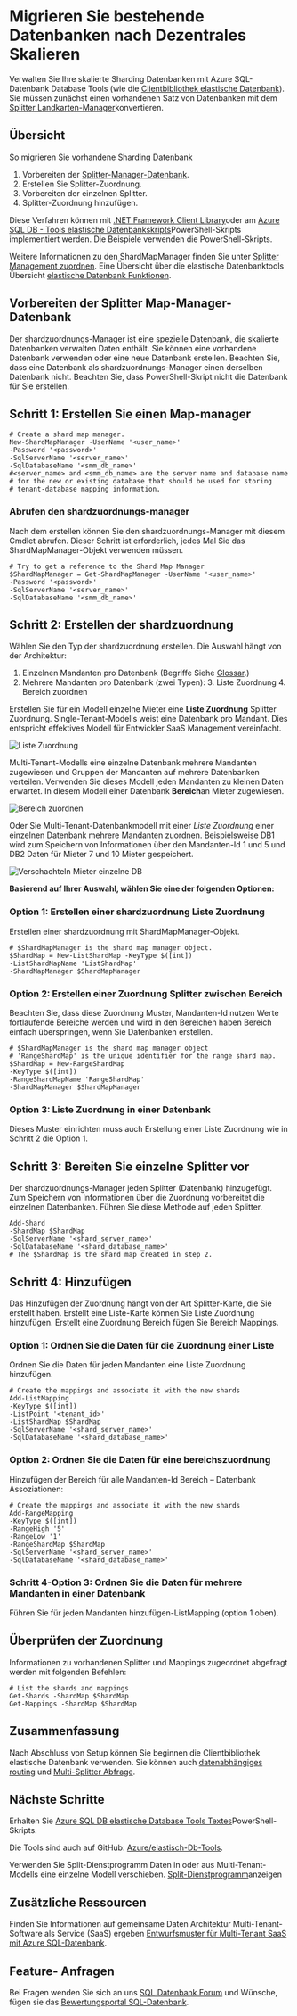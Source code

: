 <properties
   pageTitle="Migrieren bestehende Datenbanken nach Skalierung | Microsoft Azure"
   description="Konvertieren von Sharding Datenbanken um elastische Datenbanktools erstellen einen Schema-Manager verwenden"
   services="sql-database"
   documentationCenter=""
   authors="ddove"
   manager="jhubbard"
   editor=""/>

<tags
   ms.service="sql-database"
   ms.devlang="NA"
   ms.topic="article"
   ms.tgt_pltfrm="NA"
   ms.workload="data-management"
   ms.date="10/24/2016"
   ms.author="ddove"/>

# <a name="migrate-existing-databases-to-scale-out"></a>Migrieren Sie bestehende Datenbanken nach Dezentrales Skalieren

Verwalten Sie Ihre skalierte Sharding Datenbanken mit Azure SQL-Datenbank Database Tools (wie die [Clientbibliothek elastische Datenbank](sql-database-elastic-database-client-library.md)). Sie müssen zunächst einen vorhandenen Satz von Datenbanken mit dem [Splitter Landkarten-Manager](sql-database-elastic-scale-shard-map-management.md)konvertieren. 

## <a name="overview"></a>Übersicht
So migrieren Sie vorhandene Sharding Datenbank 

1. Vorbereiten der [Splitter-Manager-Datenbank](sql-database-elastic-scale-shard-map-management.md).
2. Erstellen Sie Splitter-Zuordnung.
3. Vorbereiten der einzelnen Splitter.  
2. Splitter-Zuordnung hinzufügen.

Diese Verfahren können mit [.NET Framework Client Library](http://www.nuget.org/packages/Microsoft.Azure.SqlDatabase.ElasticScale.Client/)oder am [Azure SQL DB - Tools elastische Datenbankskripts](https://gallery.technet.microsoft.com/scriptcenter/Azure-SQL-DB-Elastic-731883db)PowerShell-Skripts implementiert werden. Die Beispiele verwenden die PowerShell-Skripts.

Weitere Informationen zu den ShardMapManager finden Sie unter [Splitter Management zuordnen](sql-database-elastic-scale-shard-map-management.md). Eine Übersicht über die elastische Datenbanktools Übersicht [elastische Datenbank Funktionen](sql-database-elastic-scale-introduction.md).

## <a name="prepare-the-shard-map-manager-database"></a>Vorbereiten der Splitter Map-Manager-Datenbank

Der shardzuordnungs-Manager ist eine spezielle Datenbank, die skalierte Datenbanken verwalten Daten enthält. Sie können eine vorhandene Datenbank verwenden oder eine neue Datenbank erstellen. Beachten Sie, dass eine Datenbank als shardzuordnungs-Manager einen derselben Datenbank nicht. Beachten Sie, dass PowerShell-Skript nicht die Datenbank für Sie erstellen. 

## <a name="step-1-create-a-shard-map-manager"></a>Schritt 1: Erstellen Sie einen Map-manager

    # Create a shard map manager. 
    New-ShardMapManager -UserName '<user_name>' 
    -Password '<password>' 
    -SqlServerName '<server_name>' 
    -SqlDatabaseName '<smm_db_name>' 
    #<server_name> and <smm_db_name> are the server name and database name 
    # for the new or existing database that should be used for storing 
    # tenant-database mapping information.

### <a name="to-retrieve-the-shard-map-manager"></a>Abrufen den shardzuordnungs-manager

Nach dem erstellen können Sie den shardzuordnungs-Manager mit diesem Cmdlet abrufen. Dieser Schritt ist erforderlich, jedes Mal Sie das ShardMapManager-Objekt verwenden müssen.

    # Try to get a reference to the Shard Map Manager  
    $ShardMapManager = Get-ShardMapManager -UserName '<user_name>' 
    -Password '<password>' 
    -SqlServerName '<server_name>' 
    -SqlDatabaseName '<smm_db_name>' 

  
## <a name="step-2-create-the-shard-map"></a>Schritt 2: Erstellen der shardzuordnung

Wählen Sie den Typ der shardzuordnung erstellen. Die Auswahl hängt von der Architektur: 

1. Einzelnen Mandanten pro Datenbank (Begriffe Siehe [Glossar](sql-database-elastic-scale-glossary.md).) 
2. Mehrere Mandanten pro Datenbank (zwei Typen):
    3. Liste Zuordnung
    4. Bereich zuordnen
 

Erstellen Sie für ein Modell einzelne Mieter eine **Liste Zuordnung** Splitter Zuordnung. Single-Tenant-Modells weist eine Datenbank pro Mandant. Dies entspricht effektives Modell für Entwickler SaaS Management vereinfacht.

![Liste Zuordnung][1]

Multi-Tenant-Modells eine einzelne Datenbank mehrere Mandanten zugewiesen und Gruppen der Mandanten auf mehrere Datenbanken verteilen. Verwenden Sie dieses Modell jeden Mandanten zu kleinen Daten erwartet. In diesem Modell einer Datenbank **Bereich**an Mieter zugewiesen. 
 

![Bereich zuordnen][2]

Oder Sie Multi-Tenant-Datenbankmodell mit einer *Liste Zuordnung* einer einzelnen Datenbank mehrere Mandanten zuordnen. Beispielsweise DB1 wird zum Speichern von Informationen über den Mandanten-Id 1 und 5 und DB2 Daten für Mieter 7 und 10 Mieter gespeichert. 

![Verschachteln Mieter einzelne DB][3] 

**Basierend auf Ihrer Auswahl, wählen Sie eine der folgenden Optionen:**

### <a name="option-1-create-a-shard-map-for-a-list-mapping"></a>Option 1: Erstellen einer shardzuordnung Liste Zuordnung
Erstellen einer shardzuordnung mit ShardMapManager-Objekt. 

    # $ShardMapManager is the shard map manager object. 
    $ShardMap = New-ListShardMap -KeyType $([int]) 
    -ListShardMapName 'ListShardMap' 
    -ShardMapManager $ShardMapManager 
 
 
### <a name="option-2-create-a-shard-map-for-a-range-mapping"></a>Option 2: Erstellen einer Zuordnung Splitter zwischen Bereich

Beachten Sie, dass diese Zuordnung Muster, Mandanten-Id nutzen Werte fortlaufende Bereiche werden und wird in den Bereichen haben Bereich einfach überspringen, wenn Sie Datenbanken erstellen.

    # $ShardMapManager is the shard map manager object 
    # 'RangeShardMap' is the unique identifier for the range shard map.  
    $ShardMap = New-RangeShardMap 
    -KeyType $([int]) 
    -RangeShardMapName 'RangeShardMap' 
    -ShardMapManager $ShardMapManager 

### <a name="option-3-list-mappings-on-a-single-database"></a>Option 3: Liste Zuordnung in einer Datenbank
Dieses Muster einrichten muss auch Erstellung einer Liste Zuordnung wie in Schritt 2 die Option 1.

## <a name="step-3-prepare-individual-shards"></a>Schritt 3: Bereiten Sie einzelne Splitter vor

Der shardzuordnungs-Manager jeden Splitter (Datenbank) hinzugefügt. Zum Speichern von Informationen über die Zuordnung vorbereitet die einzelnen Datenbanken. Führen Sie diese Methode auf jeden Splitter.
     
    Add-Shard 
    -ShardMap $ShardMap 
    -SqlServerName '<shard_server_name>' 
    -SqlDatabaseName '<shard_database_name>'
    # The $ShardMap is the shard map created in step 2.
 

## <a name="step-4-add-mappings"></a>Schritt 4: Hinzufügen

Das Hinzufügen der Zuordnung hängt von der Art Splitter-Karte, die Sie erstellt haben. Erstellt eine Liste-Karte können Sie Liste Zuordnung hinzufügen. Erstellt eine Zuordnung Bereich fügen Sie Bereich Mappings.

### <a name="option-1-map-the-data-for-a-list-mapping"></a>Option 1: Ordnen Sie die Daten für die Zuordnung einer Liste

Ordnen Sie die Daten für jeden Mandanten eine Liste Zuordnung hinzufügen.  

    # Create the mappings and associate it with the new shards 
    Add-ListMapping 
    -KeyType $([int]) 
    -ListPoint '<tenant_id>' 
    -ListShardMap $ShardMap 
    -SqlServerName '<shard_server_name>' 
    -SqlDatabaseName '<shard_database_name>' 

### <a name="option-2-map-the-data-for-a-range-mapping"></a>Option 2: Ordnen Sie die Daten für eine bereichszuordnung

Hinzufügen der Bereich für alle Mandanten-Id Bereich – Datenbank Assoziationen:

    # Create the mappings and associate it with the new shards 
    Add-RangeMapping 
    -KeyType $([int]) 
    -RangeHigh '5' 
    -RangeLow '1' 
    -RangeShardMap $ShardMap 
    -SqlServerName '<shard_server_name>' 
    -SqlDatabaseName '<shard_database_name>' 


### <a name="step-4-option-3-map-the-data-for-multiple-tenants-on-a-single-database"></a>Schritt 4-Option 3: Ordnen Sie die Daten für mehrere Mandanten in einer Datenbank

Führen Sie für jeden Mandanten hinzufügen-ListMapping (option 1 oben). 


## <a name="checking-the-mappings"></a>Überprüfen der Zuordnung

Informationen zu vorhandenen Splitter und Mappings zugeordnet abgefragt werden mit folgenden Befehlen:  

    # List the shards and mappings 
    Get-Shards -ShardMap $ShardMap 
    Get-Mappings -ShardMap $ShardMap 

## <a name="summary"></a>Zusammenfassung

Nach Abschluss von Setup können Sie beginnen die Clientbibliothek elastische Datenbank verwenden. Sie können auch [datenabhängiges routing](sql-database-elastic-scale-data-dependent-routing.md) und [Multi-Splitter Abfrage](sql-database-elastic-scale-multishard-querying.md).

## <a name="next-steps"></a>Nächste Schritte


Erhalten Sie [Azure SQL DB elastische Database Tools Textes](https://gallery.technet.microsoft.com/scriptcenter/Azure-SQL-DB-Elastic-731883db)PowerShell-Skripts.

Die Tools sind auch auf GitHub: [Azure/elastisch-Db-Tools](https://github.com/Azure/elastic-db-tools).

Verwenden Sie Split-Dienstprogramm Daten in oder aus Multi-Tenant-Modells eine einzelne Modell verschieben. [Split-Dienstprogramm](sql-database-elastic-scale-get-started.md)anzeigen

## <a name="additional-resources"></a>Zusätzliche Ressourcen

Finden Sie Informationen auf gemeinsame Daten Architektur Multi-Tenant-Software als Service (SaaS) ergeben [Entwurfsmuster für Multi-Tenant SaaS mit Azure SQL-Datenbank](sql-database-design-patterns-multi-tenancy-saas-applications.md).

## <a name="questions-and-feature-requests"></a>Feature- Anfragen

Bei Fragen wenden Sie sich an uns [SQL Datenbank Forum](http://social.msdn.microsoft.com/forums/azure/home?forum=ssdsgetstarted) und Wünsche, fügen sie das [Bewertungsportal SQL-Datenbank](https://feedback.azure.com/forums/217321-sql-database/).

<!--Image references-->
[1]: ./media/sql-database-elastic-convert-to-use-elastic-tools/listmapping.png
[2]: ./media/sql-database-elastic-convert-to-use-elastic-tools/rangemapping.png
[3]: ./media/sql-database-elastic-convert-to-use-elastic-tools/multipleonsingledb.png
 
